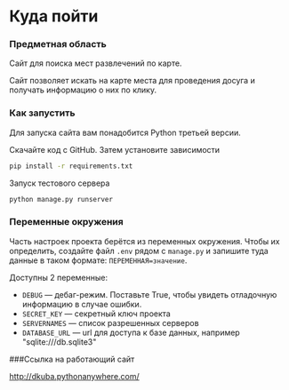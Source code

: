 # Куда пойти

### Предметная область

Сайт для поиска мест развлечений по карте.

Сайт позволяет искать на карте места для проведения досуга и получать
информацию о них по клику.


### Как запустить

Для запуска сайта вам понадобится Python третьей версии.

Скачайте код с GitHub. Затем установите зависимости

```sh
pip install -r requirements.txt
```

Запуск тестового сервера

```sh
python manage.py runserver
```


### Переменные окружения

Часть настроек проекта берётся из переменных окружения. Чтобы их определить, создайте файл `.env` рядом с `manage.py` и запишите туда данные в таком формате: `ПЕРЕМЕННАЯ=значение`.

Доступны 2 переменные:
- `DEBUG` — дебаг-режим. Поставьте True, чтобы увидеть отладочную информацию в случае ошибки.
- `SECRET_KEY` — секретный ключ проекта
- `SERVERNAMES` — список разрешенных серверов
- `DATABASE_URL` — url для доступа к базе данных, например "sqlite:///db.sqlite3"

###Ссылка на работающий сайт

http://dkuba.pythonanywhere.com/

